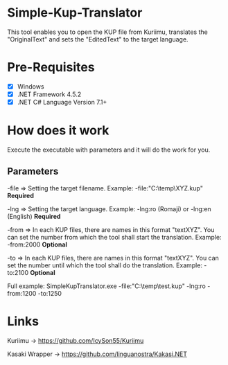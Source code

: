 # Simple-Kup-Translator
This tool enables you to open the KUP file from Kuriimu, translates the "OriginalText" and sets the "EditedText" to the target language.

# Pre-Requisites
- [x] Windows
- [x] .NET Framework 4.5.2
- [x] .NET C# Language Version 7.1+

# How does it work
Execute the executable with parameters and it will do the work for you.

## Parameters
-file => Setting the target filename. Example: -file:"C:\temp\XYZ.kup" **Required**

-lng => Setting the target language. Example: -lng:ro (Romaji) or -lng:en (English) **Required**

-from => In each KUP files, there are names in this format "textXYZ". You can set the number from which the tool shall start the translation. Example: -from:2000 **Optional**

-to => In each KUP files, there are names in this format "textXYZ". You can set the number until which the tool shall do the translation. Example: -to:2100 **Optional**

Full example: SimpleKupTranslator.exe -file:"C:\temp\test.kup" -lng:ro -from:1200 -to:1250

# Links
Kuriimu -> https://github.com/IcySon55/Kuriimu

Kasaki Wrapper -> https://github.com/linguanostra/Kakasi.NET
